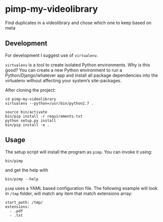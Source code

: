 # pimp-my-videolibrary
Find duplicates in a videolibrary and chose which one to keep based on meta

## Development

For development I suggest use of `virtualenv`.

`virtualenv` is a tool to create isolated Python environments. Why is this good?
You can create a new Python environment to run a Python/Django/whatever app and
install all package dependencies into the virtualenv without affecting your
system’s site-packages.

After cloning the project:

    cd pimp-my-videolibrary
    virtualenv --python=/usr/bin/python2.7 .

    source bin/activate
    bin/pip install -r requirements.txt
    python setup.py install
    bin/pip install -e .

## Usage

The setup script will install the program as `pimp`. You can invoke it using:

    bin/pimp

and get the help with

    bin/pimp --help

`pimp` uses a YAML based configuration file. The following example will look in
`/tmp` folder, will match any item that match extensions array:

    start_path: /tmp/
    extensions:
      - .pdf
      - .txt
